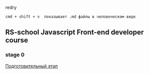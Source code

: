 redry

```
cmd + shift + v  показывает .md файлы в человеческом виде
```


## RS-school Javascript Front-end developer course

### stage 0

[Подготовительный этап](rs-school_js_fe__stage_0/README.md)
